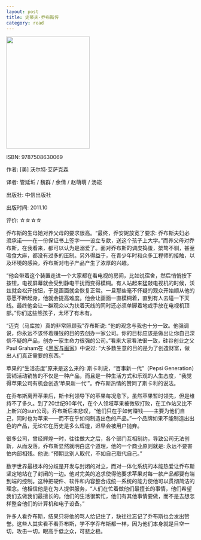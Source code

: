 ```yaml
---
layout: post
title: 史蒂夫·乔布斯传
category: read
---
```

<img class="cover" src="/images/2012/02/9787508630069-223x300.jpg" width="223" height="300" />

ISBN: 9787508630069

作者: [美] 沃尔特·艾萨克森

译者: 管延圻 / 魏群 / 余倩 / 赵萌萌 / 汤崧

出版社: 中信出版社

出版时间: 2011.10

评价: ☆☆☆☆

乔布斯的生母她对养父母的要求很高。“最终，乔安妮放宽了要求: 乔布斯夫妇必须承诺——在一份保证书上签字——设立专款，送这个孩子上大学。”而养父母对乔布斯，在我看来，都可以认为是溺爱了。面对乔布斯的调皮捣蛋，桀骜不驯，甚至吸食大麻，都没有过多的压制。另外得益于，在青少年时和众多工程师的接触，以及环境的感染，乔布斯对电子产品产生了浓厚的兴趣。

“他会带着这个装置走进一个大家都在看电视的房间，比如说宿舍，然后悄悄按下按钮，电视屏幕就会受到静电干扰而变得模糊。有人站起来猛敲电视机的时候，沃兹就会松开按钮，于是画面就会恢复正常。一旦那些毫不怀疑的观众开始顺从他的意愿不断起身，他就会提高难度。他会让画面一直模糊着，直到有人去碰一下天线。最终他会让一群观众以为扶着天线的同时还必须单脚着地或手放在电视机顶部。”你们这些熊孩子，太坏了有木有。

“迈克（马库拉）真的非常照顾我”乔布斯说: “他的观念与我也十分一致。他强调说，你永远不该怀着赚钱的目的去创办一家公司。你的目标应该是做出让你自己深信不疑的产品，创办一家生命力很强的公司。”看来大家看法很一致，硅谷创业之父Paul Graham在《<a href="http://book.douban.com/subject/6021440/" target="_blank">黑客与画家</a>》中说过: “大多数生意的目的是为了创造财富，做出人们真正需要的东西。”

苹果的“生活态度”原来是这么来的: 斯卡利说，“百事新一代”（Pepsi Generation）营销活动销售的不仅是一种产品，而且是一种生活方式和乐观的人生态度，“我觉得苹果公司有机会创造‘苹果新一代’”。乔布斯热情的赞同了斯卡利的说法。

在乔布斯离开苹果后，斯卡利领导下的苹果每况愈下。虽然苹果暂时领先，但是维持不了多久。到了20世纪90年代，在个人领域苹果被微软打败，在工作站又比不上新兴的sun公司。乔布斯后来悲叹，“他们只在乎如何赚钱——主要为他们自己，同时也为苹果——而不在乎如何制造出色的产品。”一个品牌如果不能制造出出色的产品，无论它在历史是多么辉煌，迟早会被用户抛弃。

很多公司，曾经辉煌一时，往往做大之后，各个部门互相制约，导致公司无法创新，从而没落。乔布斯显然就明白这个道理，他的一个商业原则就是: 永远不要害怕内部相残。他说: “预期比别人取代，不如自己取代自己。”

数字世界最根本的分歧是开发与封闭的对立，而对一体化系统的本能热爱让乔布斯坚定地站在了封闭的一边。他对完美的追求使得他要求苹果对每一款产品都要有端到端的控制。这种把硬件、软件和内容整合成统一系统的能力使他可以贯彻简洁的理念。他相信他是在为人提供服务，“人们在忙着做他们最擅长的事情，他们希望我们去做我们最擅长的。他们的生活很繁忙，他们有其他事情要做，而不是去想怎样整合他们的计算机和电子设备。”

许多人看乔布斯，结果只将他的骂人给记住了，缺往往忘记了乔布斯也会发出赞誉。这些人其实看不看乔布斯，学不学乔布斯都一样，因为他们本身就是目空一切，攻击一切，眼高手低之众，可悲之极。
